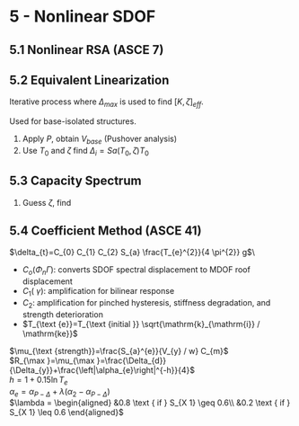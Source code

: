 # 5 - Nonlinear SDOF

## 5.1 Nonlinear RSA (ASCE 7)

## 5.2 Equivalent Linearization

Iterative process where $\Delta_{max}$ is used to find $[K,\zeta]_{eff}$.

Used for base-isolated structures.

1. Apply $P$, obtain $V_{base}$ (Pushover analysis)
2. Use $T_0$ and $\zeta$  find $\Delta_i = Sa(T_0,\zeta)T_0$

## 5.3 Capacity Spectrum

1. Guess $\zeta$, find 

## 5.4 Coefficient Method (ASCE 41)

$\delta_{t}=C_{0} C_{1} C_{2} S_{a} \frac{T_{e}^{2}}{4 \pi^{2}} g$\

- $C_{o}(\Phi_n\Gamma)$: converts SDOF spectral displacement to MDOF roof displacement
- $C_{1}(~\gamma)$: amplification for bilinear response
- $C_{2}$: amplification for pinched hysteresis, stiffness degradation, and strength deterioration
- $T_{\text {e}}=T_{\text {initial }} \sqrt{\mathrm{k}_{\mathrm{i}} / \mathrm{ke}}$

$\mu_{\text {strength}}=\frac{S_{a}^{e}}{V_{y} / w} C_{m}$\
$R_{\max }=\mu_{\max }=\frac{\Delta_{d}}{\Delta_{y}}+\frac{\left|\alpha_{e}\right|^{-h}}{4}$\
$h =1+0.15 \ln T_{e}$\
$\alpha_{e} =\alpha_{P-\Delta}+\lambda\left(\alpha_{2}-\alpha_{P-\Delta}\right)$\
$\lambda = \begin{aligned}
&0.8 \text { if } S_{X 1} \geq 0.6\\
&0.2 \text { if } S_{X 1} \leq 0.6
\end{aligned}$
